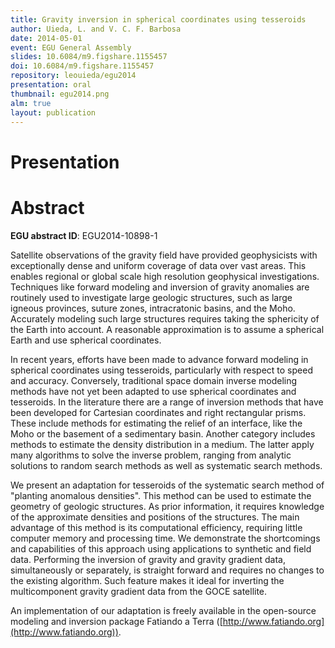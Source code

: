 ```yaml
---
title: Gravity inversion in spherical coordinates using tesseroids
author: Uieda, L. and V. C. F. Barbosa
date: 2014-05-01
event: EGU General Assembly
slides: 10.6084/m9.figshare.1155457
doi: 10.6084/m9.figshare.1155457
repository: leouieda/egu2014
presentation: oral
thumbnail: egu2014.png
alm: true
layout: publication
---
```


# Presentation

<script async class="speakerdeck-embed"
    data-id="4c2a5c18a7f74a12b17d3d5a3fd75378"
    data-ratio="1.33159947984395"
    src="//speakerdeck.com/assets/embed.js"></script>

# Abstract

**EGU abstract ID**: EGU2014-10898-1

Satellite observations of the gravity field have provided geophysicists
with exceptionally dense and uniform coverage of data over vast areas.
This enables regional or global scale
high resolution geophysical investigations.
Techniques like forward modeling and inversion of gravity anomalies
are routinely used to investigate large geologic structures,
such as large igneous provinces, suture zones, intracratonic basins, and the
Moho.
Accurately modeling such large structures
requires taking the sphericity of the Earth into account.
A reasonable approximation is to assume a spherical Earth and
use spherical coordinates.

In recent years, efforts have been made
to advance forward modeling in spherical coordinates using tesseroids,
particularly with respect to speed and accuracy.
Conversely, traditional space domain inverse modeling methods
have not yet been adapted to use spherical coordinates and tesseroids.
In the literature there are a range of inversion methods
that have been developed for Cartesian coordinates and right rectangular prisms.
These include methods for estimating the relief of an interface,
like the Moho or the basement of a sedimentary basin.
Another category includes methods
to estimate the density distribution in a medium.
The latter apply many algorithms to solve the inverse problem,
ranging from analytic solutions to random search methods
as well as systematic search methods.

We present an adaptation for tesseroids of the systematic search method
of "planting anomalous densities".
This method can be used to estimate the geometry of geologic structures.
As prior information, it requires knowledge of the approximate densities and
positions of the structures.
The main advantage of this method is its computational efficiency,
requiring little computer memory and processing time.
We demonstrate the shortcomings and capabilities of this approach using
applications to synthetic and field data.
Performing the inversion of gravity and gravity gradient data,
simultaneously or separately,
is straight forward and requires no changes to the existing algorithm.
Such feature makes it ideal for inverting
the multicomponent gravity gradient data from the GOCE satellite.

An implementation of our adaptation is freely available
in the open-source modeling and inversion package Fatiando a Terra
([http://www.fatiando.org](http://www.fatiando.org)).
